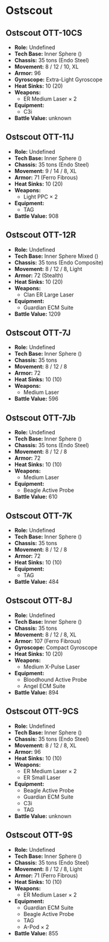 # Ostscout
## Ostscout OTT-10CS
- **Role:** Undefined
- **Tech Base:** Inner Sphere ()
- **Chassis:** 35 tons (Endo Steel)
- **Movement:** 8 / 12 / 10, XL
- **Armor:** 96
- **Gyroscope:** Extra-Light Gyroscope
- **Heat Sinks:** 10 (20)
- **Weapons:**
  - ER Medium Laser × 2
- **Equipment:**
  - C3i
- **Battle Value:** unknown

## Ostscout OTT-11J
- **Role:** Undefined
- **Tech Base:** Inner Sphere ()
- **Chassis:** 35 tons (Endo Steel)
- **Movement:** 9 / 14 / 8, XL
- **Armor:** 71 (Ferro Fibrous)
- **Heat Sinks:** 10 (20)
- **Weapons:**
  - Light PPC × 2
- **Equipment:**
  - TAG
- **Battle Value:** 908

## Ostscout OTT-12R
- **Role:** Undefined
- **Tech Base:** Inner Sphere Mixed ()
- **Chassis:** 35 tons (Endo Composite)
- **Movement:** 8 / 12 / 8, Light
- **Armor:** 72 (Stealth)
- **Heat Sinks:** 10 (20)
- **Weapons:**
  - Clan ER Large Laser
- **Equipment:**
  - Guardian ECM Suite
- **Battle Value:** 1209

## Ostscout OTT-7J
- **Role:** Undefined
- **Tech Base:** Inner Sphere ()
- **Chassis:** 35 tons
- **Movement:** 8 / 12 / 8
- **Armor:** 72
- **Heat Sinks:** 10 (10)
- **Weapons:**
  - Medium Laser
- **Battle Value:** 596

## Ostscout OTT-7Jb
- **Role:** Undefined
- **Tech Base:** Inner Sphere ()
- **Chassis:** 35 tons (Endo Steel)
- **Movement:** 8 / 12 / 8
- **Armor:** 72
- **Heat Sinks:** 10 (10)
- **Weapons:**
  - Medium Laser
- **Equipment:**
  - Beagle Active Probe
- **Battle Value:** 610

## Ostscout OTT-7K
- **Role:** Undefined
- **Tech Base:** Inner Sphere ()
- **Chassis:** 35 tons
- **Movement:** 8 / 12 / 8
- **Armor:** 72
- **Heat Sinks:** 10 (10)
- **Equipment:**
  - TAG
- **Battle Value:** 484

## Ostscout OTT-8J
- **Role:** Undefined
- **Tech Base:** Inner Sphere ()
- **Chassis:** 35 tons
- **Movement:** 8 / 12 / 8, XL
- **Armor:** 107 (Ferro Fibrous)
- **Gyroscope:** Compact Gyroscope
- **Heat Sinks:** 10 (20)
- **Weapons:**
  - Medium X-Pulse Laser
- **Equipment:**
  - Bloodhound Active Probe
  - Angel ECM Suite
- **Battle Value:** 894

## Ostscout OTT-9CS
- **Role:** Undefined
- **Tech Base:** Inner Sphere ()
- **Chassis:** 35 tons (Endo Steel)
- **Movement:** 8 / 12 / 8, XL
- **Armor:** 96
- **Heat Sinks:** 10 (10)
- **Weapons:**
  - ER Medium Laser × 2
  - ER Small Laser
- **Equipment:**
  - Beagle Active Probe
  - Guardian ECM Suite
  - C3i
  - TAG
- **Battle Value:** unknown

## Ostscout OTT-9S
- **Role:** Undefined
- **Tech Base:** Inner Sphere ()
- **Chassis:** 35 tons (Endo Steel)
- **Movement:** 8 / 12 / 8, Light
- **Armor:** 71 (Ferro Fibrous)
- **Heat Sinks:** 10 (10)
- **Weapons:**
  - ER Medium Laser × 2
- **Equipment:**
  - Guardian ECM Suite
  - Beagle Active Probe
  - TAG
  - A-Pod × 2
- **Battle Value:** 855

